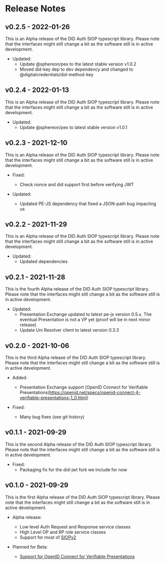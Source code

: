 # Release Notes

## v0.2.5 - 2022-01-26

This is an Alpha release of the DID Auth SIOP typescript library. Please note that the interfaces might still change a bit as the software still is in active development.

- Updated:
  - Update @sphereon/pex to the latest stable version v1.0.2
  - Moved did-key dep to dev dependency and changed to @digitalcredentials/did-method-key


## v0.2.4 - 2022-01-13

This is an Alpha release of the DID Auth SIOP typescript library. Please note that the interfaces might still change a bit as the software still is in active development.

- Updated:
  - Update @sphereon/pex to latest stable version v1.0.1

## v0.2.3 - 2021-12-10

This is an Alpha release of the DID Auth SIOP typescript library. Please note that the interfaces might still change a bit as the software still is in active development.

- Fixed:
  - Check nonce and did support first before verifying JWT

- Updated:
  * Updated PE-JS dependency that fixed a JSON-path bug impacting us


## v0.2.2 - 2021-11-29

This is an Alpha release of the DID Auth SIOP typescript library. Please note that the interfaces might still change a bit as the software still is in active development.

- Updated:
  * Updated dependencies

## v0.2.1 - 2021-11-28

This is the fourth Alpha release of the DID Auth SIOP typescript library. Please note that the interfaces might still change a bit as the software still is in active development.

- Updated:
  * Presentation Exchange updated to latest pe-js version 0.5.x. The eventual Presentation is not a VP yet (proof will be in next minor release)
  * Update Uni Resolver client to latest version 0.3.3

## v0.2.0 - 2021-10-06

This is the third Alpha release of the DID Auth SIOP typescript library. Please note that the interfaces might still change a bit as the software still is in active development.

- Added:
  * Presentation Exchange support [OpenID Connect for Verifiable Presentations(https://openid.net/specs/openid-connect-4-verifiable-presentations-1_0.html)
  
- Fixed:
  * Many bug fixes (see git history)

## v0.1.1 - 2021-09-29
This is the second Alpha release of the DID Auth SIOP typescript library. Please note that the interfaces might still change a bit as the software still is in active development.

- Fixed:
  * Packaging fix for the did-jwt fork we include for now

## v0.1.0 - 2021-09-29
This is the first Alpha release of the DID Auth SIOP typescript library. Please note that the interfaces might still change a bit as the software still is in active development.

- Alpha release:
    * Low level Auth Request and Response service classes
    * High Level OP and RP role service classes
    * Support for most of [SIOPv2](https://openid.net/specs/openid-connect-self-issued-v2-1_0.html)

- Planned for Beta:
    * [Support for OpenID Connect for Verifiable Presentations](https://openid.net/specs/openid-connect-4-verifiable-presentations-1_0.html)
